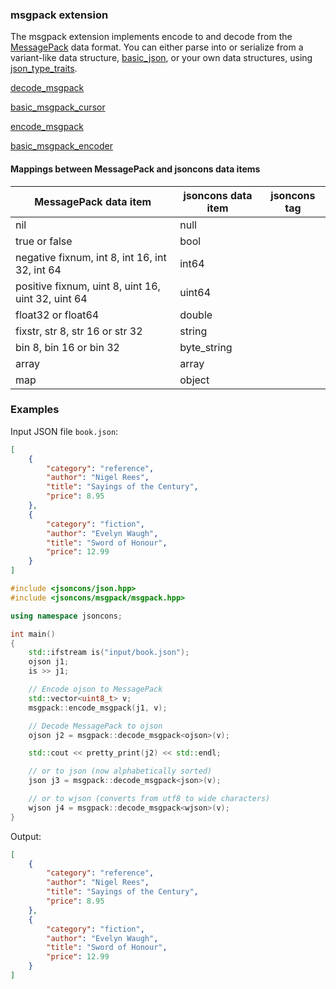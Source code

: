 ### msgpack extension

The msgpack extension implements encode to and decode from the [MessagePack](http://msgpack.org/index.html) data format.
You can either parse into or serialize from a variant-like data structure, [basic_json](../basic_json.md), or your own
data structures, using [json_type_traits](../json_type_traits.md).


[decode_msgpack](decode_msgpack.md)

[basic_msgpack_cursor](basic_msgpack_cursor.md)

[encode_msgpack](encode_msgpack.md)

[basic_msgpack_encoder](basic_msgpack_encoder.md)

#### Mappings between MessagePack and jsoncons data items

MessagePack data item                              | jsoncons data item|jsoncons tag  
-------------------------------------------------- |---------------|------------------
 nil                                               | null          |                  
 true or false                                     | bool          |                  
 negative fixnum, int 8, int 16, int 32, int 64    | int64         |                  
 positive fixnum, uint 8, uint 16, uint 32, uint 64| uint64        |                  
 float32 or float64                                | double        |                  
 fixstr, str 8, str 16 or str 32                   | string        |                  
 bin 8, bin 16 or bin 32                           | byte_string   |                  
 array                                             | array         |                  
 map                                               | object        |                  

### Examples

Input JSON file `book.json`:

```json
[
    {
        "category": "reference",
        "author": "Nigel Rees",
        "title": "Sayings of the Century",
        "price": 8.95
    },
    {
        "category": "fiction",
        "author": "Evelyn Waugh",
        "title": "Sword of Honour",
        "price": 12.99
    }
]
```
```c++
#include <jsoncons/json.hpp>
#include <jsoncons/msgpack/msgpack.hpp>

using namespace jsoncons;

int main()
{
    std::ifstream is("input/book.json");
    ojson j1;
    is >> j1;

    // Encode ojson to MessagePack
    std::vector<uint8_t> v;
    msgpack::encode_msgpack(j1, v);

    // Decode MessagePack to ojson 
    ojson j2 = msgpack::decode_msgpack<ojson>(v);

    std::cout << pretty_print(j2) << std::endl;

    // or to json (now alphabetically sorted)
    json j3 = msgpack::decode_msgpack<json>(v);

    // or to wjson (converts from utf8 to wide characters)
    wjson j4 = msgpack::decode_msgpack<wjson>(v);
}
```
Output:
```json
[
    {
        "category": "reference",
        "author": "Nigel Rees",
        "title": "Sayings of the Century",
        "price": 8.95
    },
    {
        "category": "fiction",
        "author": "Evelyn Waugh",
        "title": "Sword of Honour",
        "price": 12.99
    }
]
```



